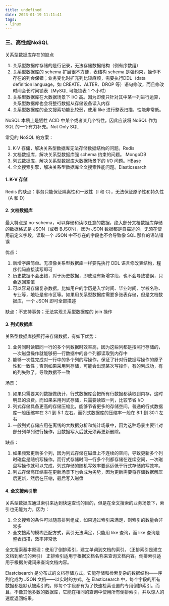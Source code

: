 ```yaml
---
title: undefined
date: 2023-01-19 11:11:41
tags:
- linux
---
```


### 三、高性能NoSQL

关系型数据库存在的缺点

1. 关系型数据库存储的是行记录，无法存储数据结构（例有序数组）
2. 关系型数据库的 schema 扩展很不方便，表结构 schema 是强约束，操作不存在的列会保错；业务变化时扩充列比较麻烦，需要执行DDL（data definition language，如 CREATE、ALTER、DROP 等）语句修改，而且修改时间会长时间锁表（MySQL 可能锁表 1 个小时）
3. 关系型数据库在大数据场景下 I/O 高。因为即使只针对其中某一列进行运算，关系型数据库也会将整行数据从存储设备读入内存
4. 关系型数据库的全文搜索功能比较弱，使用 like 进行整表扫描，性能非常低。

NoSQL 本质上是牺牲 ACID 中某个或者某几个特性。因此应该将 NoSQL 作为 SQL 的一个有力补充。Not Only SQL

常见的 NoSQL 的方案：

1. K-V 存储，解决关系型数据库无法存储数据结构的问题。Redis
2. 文档数据库，解决关系型数据库强 schema 约束的问题。 MongoDB 
3. 列式数据库，解决关系型数据库大数据场景下的 I/O 问题。HBase
4. 全文搜索引擎，解决关系型数据库全文搜索性能问题。Elasticsearch

#### 1. K-V 存储

Redis 的缺点：事务只能保证隔离性和一致性（I 和 C），无法保证原子性和持久性（A 和 D）

#### 2. 文档数据库

最大特点是 no-schema，可以存储和读取任意的数据，绝大部分文档数据库存储的数据格式是 JSON（或者 BJSON），因为 JSON 数据都是自描述的，无须在使用前定义字段，读取一个 JSON 中不存在的字段也不会导致像 SQL 那样的语法错误

优点：

1. 新增字段简单。无须像关系型数据库一样要先执行 DDL 语言修改表结构，程序代码直接读写即可
2. 历史数据不会出错，对于历史数据，即使没有新增字段，也不会导致错误，只会返回空值
3. 可以容易存储复杂数据。比如用户的学历是入学时间、毕业时间、学校名称、专业等，地址是省市区等。如果用关系型数据库需要多张表存储，但是文档数据库，一个 JSON 即可全部描述

缺点：不支持事务；无法实现关系型数据库的 join 操作

#### 3. 列式数据库

关系型数据库按照行来存储数据，有如下优势：

1. 业务同时读取同一行的多个列数据时效率高，因为这些列都是按照行存储的，一次磁盘操作就能够把一行数据中的各个列都读取到内存中
2. 能够一次性完成对一行中的多个列的写操作，保证了针对行数据写操作的原子性和一致性；否则如果采用列存储，可能会出现某次写操作，有的列成功，有的列失败了，导致数据不一致

场景：

1. 如果只需要某列数据做统计，行式数据库会把所有行数据都读取到内存，这时明显的浪费。而如果采用列式存储，只需要读取一列，比较节省 I/O
2. 列式存储具备更高的存储压缩比，能够节省更多的存储空间。普通的行式数据库一般压缩率在 3:1 到 5:1 左右。而列式数据库的压缩率一般在 8:1 到 30:1 左右
3. 一般列式存储应用在离线的大数据分析和统计场景中，因为这种场景主要针对部分列单列进行操作，且数据写入后就无须再更新删除。

缺点：

1. 如果频繁更新多个列，因为列式存储在磁盘上不连续的空间，导致更新多个列时磁盘是随机写操作。而行式存储时同一行多个列都存储在连续空间，一次磁盘写操作就可以完成，列式存储的随机写效率要远远低于行式存储的写效率。
2. 列式存储高压缩率在更新场景下也会成为劣势，因为更新需要将存储数据解压后更新，然后在压缩，最后写入磁盘

#### 4. 全文搜索引擎

关系型数据库通过索引来达到快速查询的目的，但是在全文搜索的业务场景下，索引也无能为力，因为：

1. 全文搜索的条件可以随意排列组成，如果通过索引来满足，则索引的数量会非常多
2. 全文搜索的模糊匹配方式，索引无法满足，只能用 like 查询，而 like 查询是整表扫描，效率非常低

全文搜索基本原理：使用了倒排索引，建立单词到文档的索引。（正排索引是建立文档到单词的索引）
正排索引适用于根据文档名称来查询文档内容。倒排索引适用于根据关键词来查询文档内容。

Elastcisearch 是分布式的文档存储方式。它能存储和检索复杂的数据结构——序列化成为 JSON 文档——以实时的方式。在 Elasticsearch 中，每个字段的所有数据都是默认被索引的。即每个字段都有为了快速检索设置的专用倒排索引。而且，不像其他多数的数据库，它能在相同的查询中使用所有倒排索引，并以惊人的速度返回结果。